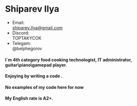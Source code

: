 # Shiparev Ilya


- Email: <br> shiparev.ilya@gmail.com
- Discord: <br> TOPTAKYCOK 
- Telegam: <br> @belphegorov
 
#### I`m 4th category food cooking technologist, IT administrator, guitar\piano\gamepad player.
#### Enjoying by writing a code .

#### No examples of my code here for now 

#### My English rate is **A2+**.
